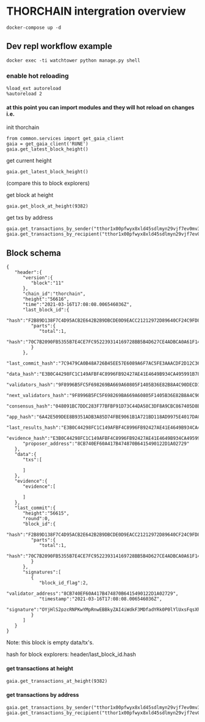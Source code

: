 # THORCHAIN intergration overview

```
docker-compose up -d
```

## Dev repl workflow example
```
docker exec -ti watchtower python manage.py shell
```

### enable hot reloading
```
%load_ext autoreload
%autoreload 2
```

#### at this point you can import modules and they will hot reload on changes i.e.


init thorchain
```
from common.services import get_gaia_client
gaia = get_gaia_client('RUNE')
gaia.get_latest_block_height()
```

get current height
```
gaia.get_latest_block_height()
```
(compare this to block explorers)


get block at height
```
gaia.get_block_at_height(9382)
```

get txs by address
```
gaia.get_transactions_by_sender("tthor1x00pfwyx8xld45sdlmyn29vjf7ev0mv380z4y6")
gaia.get_transactions_by_recipient("tthor1x00pfwyx8xld45sdlmyn29vjf7ev0mv380z4y6")
```

## Block schema

```
{
   "header":{
      "version":{
         "block":"11"
      },
      "chain_id":"thorchain",
      "height":"56616",
      "time":"2021-03-16T17:08:08.006546036Z",
      "last_block_id":{
         "hash":"F2B89D138F7C4D95ACB2E642B2B9DBCDE0D9EACC21212972D89640CF24C9FD83",
         "parts":{
            "total":1,
            "hash":"70C7B2090FB5355B7E4CE7FC952239314169728BB5B4D627CE4ADBCA0A61F142"
         }
      },
      "last_commit_hash":"7C9479CA0B48A726B45EE57E6089A6F7AC5FE3AAACDF2D12C36FDB3B94516F52",
      "data_hash":"E3B0C44298FC1C149AFBF4C8996FB92427AE41E4649B934CA495991B7852B855",
      "validators_hash":"9F8996B5FC5F698269BA669A60805F1405B36E82B8A4C90DECD1DD8570D56D3A",
      "next_validators_hash":"9F8996B5FC5F698269BA669A60805F1405B36E82B8A4C90DECD1DD8570D56D3A",
      "consensus_hash":"048091BC7DDC283F77BFBF91D73C44DA58C3DF8A9CBC867405D8B7F3DAADA22F",
      "app_hash":"6A42E509DEE8B9351ADB3A85D74FBE9061B1A721BD118AD9975E4017DAC5B359",
      "last_results_hash":"E3B0C44298FC1C149AFBF4C8996FB92427AE41E4649B934CA495991B7852B855",
      "evidence_hash":"E3B0C44298FC1C149AFBF4C8996FB92427AE41E4649B934CA495991B7852B855",
      "proposer_address":"8CB740EF60A417B474870B6415490122D1A02729"
   },
   "data":{
      "txs":[
         
      ]
   },
   "evidence":{
      "evidence":[
         
      ]
   },
   "last_commit":{
      "height":"56615",
      "round":0,
      "block_id":{
         "hash":"F2B89D138F7C4D95ACB2E642B2B9DBCDE0D9EACC21212972D89640CF24C9FD83",
         "parts":{
            "total":1,
            "hash":"70C7B2090FB5355B7E4CE7FC952239314169728BB5B4D627CE4ADBCA0A61F142"
         }
      },
      "signatures":[
         {
            "block_id_flag":2,
            "validator_address":"8CB740EF60A417B474870B6415490122D1A02729",
            "timestamp":"2021-03-16T17:08:08.006546036Z",
            "signature":"OYjHlS2pzcRNPKwYMpRnwEBBkyZAI4iWdkF3MDfadYRk0P0lYlUxsFqsXh35cpc5eSsP6zlrpY3RWIHJZHpDCw=="
         }
      ]
   }
}
```

Note: this block is empty data/tx's.

hash for block explorers: header/last_block_id.hash


#### get transactions at height

```
gaia.get_transactions_at_height(9382)
```

#### get transactions by address

```
gaia.get_transactions_by_sender("tthor1x00pfwyx8xld45sdlmyn29vjf7ev0mv380z4y6")
gaia.get_transactions_by_recipient("tthor1x00pfwyx8xld45sdlmyn29vjf7ev0mv380z4y6")

```